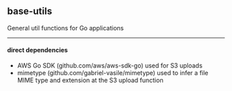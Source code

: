
## base-utils
General util functions for Go applications

***

#### direct dependencies
- AWS Go SDK (github.com/aws/aws-sdk-go) used for S3 uploads
- mimetype (github.com/gabriel-vasile/mimetype) used to infer a file MIME type and extension at the S3 upload function
